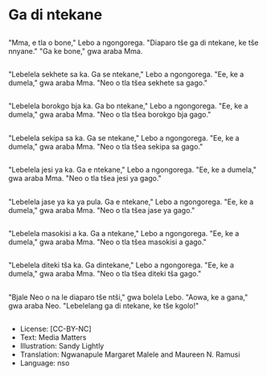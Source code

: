 # Ga di ntekane

##
"Mma, e tla o bone," Lebo a ngongorega. "Diaparo tše ga di
ntekane, ke tše nnyane."
"Ga ke bone," gwa araba Mma.

##
"Lebelela sekhete sa ka. Ga se ntekane," Lebo a ngongorega.
"Ee, ke a dumela," gwa araba Mma. "Neo o tla tšea sekhete
sa gago."

##
"Lebelela borokgo bja ka. Ga bo ntekane," Lebo a
ngongorega.
"Ee, ke a dumela," gwa araba Mma. "Neo o tla tšea borokgo
bja gago."

##
"Lebelela sekipa sa ka. Ga se ntekane," Lebo a ngongorega.
"Ee, ke a dumela," gwa araba Mma. "Neo o tla tšea sekipa sa
gago."

##
"Lebelela jesi ya ka. Ga e ntekane," Lebo a ngongorega.
"Ee, ke a dumela," gwa araba Mma. "Neo o tla tšea jesi ya
gago."

##
"Lebelela jase ya ka ya pula. Ga e ntekane," Lebo a
ngongorega.
"Ee, ke a dumela," gwa araba Mma. "Neo o tla tšea jase ya
gago."

##
"Lebelela masokisi a ka. Ga a ntekane," Lebo a ngongorega.
"Ee, ke a dumela," gwa araba Mma. "Neo o tla tšea masokisi
a gago."

##
"Lebelela diteki tša ka. Ga dintekane," Lebo a ngongorega.
"Ee, ke a dumela," gwa araba Mma. "Neo o tla tšea diteki tša
gago."

##
"Bjale Neo o na le diaparo tše ntši," gwa bolela Lebo. "Aowa,
ke a gana," gwa araba Neo.
"Lebelelang ga di ntekane, ke tše kgolo!"

##
* License: [CC-BY-NC]
* Text: Media Matters
* Illustration: Sandy Lightly
* Translation: Ngwanapule Margaret Malele and
Maureen N. Ramusi
* Language: nso
